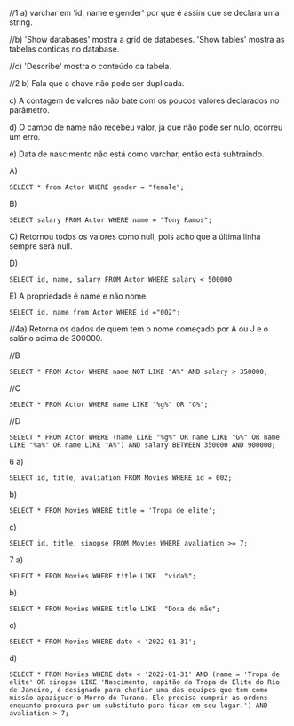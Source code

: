 //1 a) varchar em 'id, name e gender' por que é assim que se declara uma string.

//b) 'Show databases' mostra a grid de databeses. 'Show tables' mostra as tabelas contidas no database.

//c) 'Describe' mostra o conteúdo da tabela.


//2 b) Fala que a chave não pode ser duplicada.

c) A contagem de valores não bate com os poucos valores declarados no parâmetro.

d) O campo de name não recebeu valor, já que não pode ser nulo, ocorreu um erro.

e) Data de nascimento não está como varchar, então está subtraindo.


A)
```
SELECT * from Actor WHERE gender = "female";
```

B)
```
SELECT salary FROM Actor WHERE name = "Tony Ramos";
```

C) Retornou todos os valores como null, pois acho que a última linha sempre será null.


D)
```
SELECT id, name, salary FROM Actor WHERE salary < 500000
```

E)
A propriedade é name e não nome.
```
SELECT id, name from Actor WHERE id ="002";
```

//4a) Retorna os dados de quem tem o nome começado por A ou J e o salário acima de 300000.


//B
```
SELECT * FROM Actor WHERE name NOT LIKE "A%" AND salary > 350000;
```

//C
```
SELECT * FROM Actor WHERE name LIKE "%g%" OR "G%";
```

//D
```
SELECT * FROM Actor WHERE (name LIKE "%g%" OR name LIKE "G%" OR name LIKE "%a%" OR name LIKE "A%") AND salary BETWEEN 350000 AND 900000;
```


6 a)
```
SELECT id, title, avaliation FROM Movies WHERE id = 002;
```

b)
```
SELECT * FROM Movies WHERE title = 'Tropa de elite';
```

c)
```
SELECT id, title, sinopse FROM Movies WHERE avaliation >= 7;
```


7 a)
```
SELECT * FROM Movies WHERE title LIKE  "vida%";
```

b)
```
SELECT * FROM Movies WHERE title LIKE  "Doca de mãe";
```

c)
```
SELECT * FROM Movies WHERE date < '2022-01-31';
```

d)
```
SELECT * FROM Movies WHERE date < '2022-01-31' AND (name = 'Tropa de elite' OR sinopse LIKE 'Nascimento, capitão da Tropa de Elite do Rio de Janeiro, é designado para chefiar uma das equipes que tem como missão apaziguar o Morro do Turano. Ele precisa cumprir as ordens enquanto procura por um substituto para ficar em seu lugar.') AND
avaliation > 7;
```